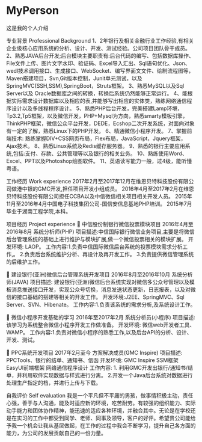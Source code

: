 # MyPerson
这是我的个人介绍

专业背景
Professional Background
1、2年银行及相关金融行业工作经验,有相关企业级核心应用系统的分析、设计、开发、测试经验。公司项目团队骨干成员。
2、熟悉JAVA后台开发;后台模块主要职责有:后台代码的编写、包括数据库操作、File文件上传、图片文字水印、验证码、Excel导入汇出、Sql语句优化、Json、wedl技术调用接口、生成接口、WebSocket、编写界面文文件、绘制流程图等，Maven搭建项目，Svn,Git版本控制，Junit单元测试，以及SpringMVC(SSH,SSM),SpringBoot，Struts框架。
3、熟悉MySQL以及Sql Server以及 Oracle数据库之间的转换，转换后系统仍然能够正常运行。
4、能根据实际需求设计数据库以及相应的表,并能够写出相应的实体类，熟练网络通信程序设计以及多线程程序设计。
5、熟悉PHP后台开发，完美搭建Lamp环境，Tp3.2,Tp5框架，以及微信开发，PHP+Mysql为方向，熟悉smarty模板引擎，ThinkPHP框架，微信公众平台开发，DEDE，Ecshop二次开发系统，对面向对象有一定的了解，熟悉Linux下的PHP开发。
6、精通微信小程序开发。
7、掌握前端技术: 熟练掌握DIV+CSS网页布局，Flex布局，JavaScript，Jquery框架，Ajax技术。
8、熟悉Linux系统及Redis缓存服务器。
9、熟悉的银行主要应用系统,包括:支付、存款、公共管理等以及银行的相关业务。
10、熟练使用Word、Excel、PPT以及Photoshop绘图软件。
11、英语读写能力一般，过4级，能听懂粤语。

工作经历 
Work experience
2017年2月至2017年12月在维恩贝特科技股份有限公司做港中银的GMC开发,担任项目开发小组成员。
2016年4月至2017年2月在维恩贝特科技股份有限公司担任CCBA以及中信微信相关项目相关开发人员。
2015年11月至2016年4月中国电子科技集团公司-国信安信息基地PHP培训。
2015年7月毕业于湖南工程学院,本科。

项目经历 
Project experience
	中信股份制银行微信投票模块项目   2016年4月至2016年8月     系统分析师(PHP)
项目描述:中信国际银行微信业务项目,主要是将微信后台管理系统的基础上进行维护与模块扩展,做一个微信投票相关的模块扩展。
开发环境: LAOP。
工作内容:1.负责中信国际微信后台系统的投票模块需求分析工作,。
2.负责后台系统维护分析、再设计及再开发工作。
3.负责提供微信管理系统的后维护工作。

	建设银行(亚洲)微信后台管理系统开发项目  2016年8月至2016年10月     系统分析师(JAVA)
项目描述: 建设银行(亚洲)微信后台系统实现对微信多公众号管理以及模板消息推送接口开发，实现公众号切换，消息发送状态更新，日志报表，以及对微信的接口基础的搭建等相关的开发工作。
开发环境:J2EE、SpringMVC、Sql Server、SVN、Hibenate。
工作内容:1.负责该系统的需求分析,及系统设计工作。

	微信小程序开发基础的学习    2016年至2017年2月     系统分析员(小程序)
项目描述:该学习为系统整合微信小程序开发工作做准备。
开发环境: 微信web开发者工具、WAMP。
工作内容:1.负责对微信小程序的熟悉工作,以及后台API的分析、设计、开发、测试。

	PPC系统开发项目    2017年2月至今             方案解决成员(GMC Inspire)
项目描述: PPCTools、银行的结单、通知书、信函
开发环境: GMC Inspire SSM框架 EasyUI前端框架 网络通信程序设计
工作内容: 1. 利用GMC开发出银行/通知书/结单，并利用软件实现数据与样式进行分离。
2.开发一个Java后台系统对数据进行处理生产指定的档，并进行上传与下载。

自我评价
Self evaluation
 我是一个平凡但不平庸的男孩，做事情积极主动，责任心强，善于与人沟通，能及时适应新的环境，吃苦耐劳。有较强的组织能力、实际动手能力和团体协作精神，能迅速的适应各种环境，并融合其中。无论是在学校还是在实习的工作中都受到同学、老师、同事及领导，客户的好评。希望贵公司能给予我一个机会让我从基层做起，在工作的过程中我会不断学习，提升自己各方面的能力，为公司的发展贡献自己的一份力量。
